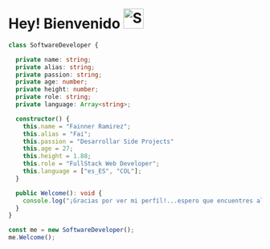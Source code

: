 
# Hey! Bienvenido <img src="https://raw.githubusercontent.com/Tarikul-Islam-Anik/Telegram-Animated-Emojis/main/Smileys/Smiling%20Face%20With%20Sunglasses.webp" alt="Smiling Face With Sunglasses" width="40" height="40" />


```typescript  
class SoftwareDeveloper {

  private name: string;
  private alias: string;
  private passion: string;
  private age: number;
  private height: number;
  private role: string;
  private language: Array<string>;

  constructor() {
    this.name = "Fainner Ramirez";
    this.alias = "Fai";
    this.passion = "Desarrollar Side Projects"
    this.age = 27;
    this.height = 1.88;
    this.role = "FullStack Web Developer";
    this.language = ["es_ES", "COL"];
  }

  public Welcome(): void {
    console.log("¡Gracias por ver mi perfíl!...espero que encuentres algo interesante de mi trabajo");
  }
}

const me = new SoftwareDeveloper();
me.Welcome();
```

